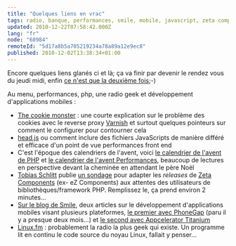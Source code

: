 ```yaml
---
title: "Quelques liens en vrac"
tags: radio, banque, performances, smile, mobile, javascript, zeta components, varnish, ez components, php, framework
updated: 2010-12-22T07:58:42.000Z
lang: "fr"
node: "68984"
remoteId: "5d17a8b5a705219234a78a89a12e9ec8"
published: 2010-12-02T13:38:34+01:00
---
```


Encore quelques liens glanés ci et là;&nbsp;ça va finir par devenir le rendez vous du jeudi midi, enfin [ce n'est que la deuxième fois](/post/quelques-liens-en-vrac);-)


Au menu, performances, php, une radio geek et développement d'applications mobiles :

* [The cookie monster](http://www.varnish-software.com/blog/cookie-monster) : une courte explication sur le problème des cookies avec le reverse proxy [Varnish](http://www.varnish-cache.org/) et surtout quelques pointeurs sur comment le configurer pour contourner cela
* [head.js](http://headjs.com/) ou comment inclure des fichiers JavaScripts de manière différé et efficace d'un point de vue performances front end
* C'est l'époque des calendriers de l'avent, voici [le calendrier de l'avent de PHP](http://phpadvent.org/2010) et [le calendrier de l'avent Performances](http://calendar.perfplanet.com/2010/), beaucoup de lectures en perspective devant la cheminée en attendant le père Noël
* [Tobias Schlitt](http://schlitt.info/) publie [un sondage](http://bit.ly/phplibrelsur) pour adapter les *releases* de [Zeta Components](http://incubator.apache.org/zetacomponents/)&nbsp;(ex- eZ Components) aux attentes des utilisateurs de bibliothèques/framework PHP. Remplissez le, ça prend environ 2 minutes…
* [Sur le blog de Smile](http://blog.smile.fr/), deux articles sur le développement d'applications mobiles visant plusieurs plateformes, [le premier avec PhoneGap](http://blog.smile.fr/Developpement-mobile-cross-platform-avec-PhoneGap) (paru il y a presque deux mois…) et [le second avec&nbsp;Appcelerator Titanium](http://blog.smile.fr/Developpement-cross-plateform-avec-Appcelerator-Titanium)
* [Linux.fm](http://www.linux.fm/) : probablement la radio la plus geek qui existe. Un programme lit en continu le code source du noyau Linux, fallait y penser…
